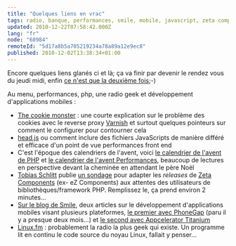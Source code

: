 ```yaml
---
title: "Quelques liens en vrac"
tags: radio, banque, performances, smile, mobile, javascript, zeta components, varnish, ez components, php, framework
updated: 2010-12-22T07:58:42.000Z
lang: "fr"
node: "68984"
remoteId: "5d17a8b5a705219234a78a89a12e9ec8"
published: 2010-12-02T13:38:34+01:00
---
```


Encore quelques liens glanés ci et là;&nbsp;ça va finir par devenir le rendez vous du jeudi midi, enfin [ce n'est que la deuxième fois](/post/quelques-liens-en-vrac);-)


Au menu, performances, php, une radio geek et développement d'applications mobiles :

* [The cookie monster](http://www.varnish-software.com/blog/cookie-monster) : une courte explication sur le problème des cookies avec le reverse proxy [Varnish](http://www.varnish-cache.org/) et surtout quelques pointeurs sur comment le configurer pour contourner cela
* [head.js](http://headjs.com/) ou comment inclure des fichiers JavaScripts de manière différé et efficace d'un point de vue performances front end
* C'est l'époque des calendriers de l'avent, voici [le calendrier de l'avent de PHP](http://phpadvent.org/2010) et [le calendrier de l'avent Performances](http://calendar.perfplanet.com/2010/), beaucoup de lectures en perspective devant la cheminée en attendant le père Noël
* [Tobias Schlitt](http://schlitt.info/) publie [un sondage](http://bit.ly/phplibrelsur) pour adapter les *releases* de [Zeta Components](http://incubator.apache.org/zetacomponents/)&nbsp;(ex- eZ Components) aux attentes des utilisateurs de bibliothèques/framework PHP. Remplissez le, ça prend environ 2 minutes…
* [Sur le blog de Smile](http://blog.smile.fr/), deux articles sur le développement d'applications mobiles visant plusieurs plateformes, [le premier avec PhoneGap](http://blog.smile.fr/Developpement-mobile-cross-platform-avec-PhoneGap) (paru il y a presque deux mois…) et [le second avec&nbsp;Appcelerator Titanium](http://blog.smile.fr/Developpement-cross-plateform-avec-Appcelerator-Titanium)
* [Linux.fm](http://www.linux.fm/) : probablement la radio la plus geek qui existe. Un programme lit en continu le code source du noyau Linux, fallait y penser…
